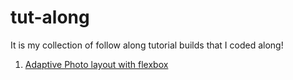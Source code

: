 tut-along
===

It is my collection of follow along tutorial builds that I coded along!

1. [Adaptive Photo layout with flexbox][photo-layout]

<!--References-->
[photo-layout]: https://css-tricks.com/adaptive-photo-layout-with-flexbox/

